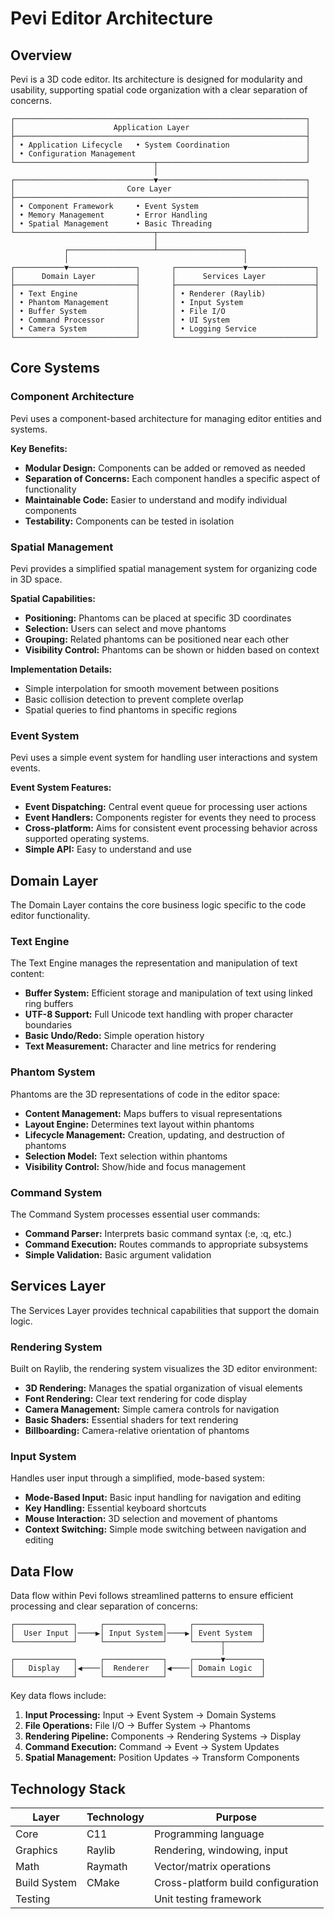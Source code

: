 # Pevi Editor Architecture

## Overview

Pevi is a 3D code editor. Its architecture is designed for modularity and usability, supporting spatial code organization with a clear separation of concerns.

```
┌─────────────────────────────────────────────────────────────────┐
│                      Application Layer                          │
├─────────────────────────────────────────────────────────────────┤
│ • Application Lifecycle   • System Coordination                 │
│ • Configuration Management                                      │
└───────────────────────────────┬─────────────────────────────────┘
                                │
┌───────────────────────────────▼─────────────────────────────────┐
│                         Core Layer                              │
├─────────────────────────────────────────────────────────────────┤
│ • Component Framework     • Event System                        │
│ • Memory Management       • Error Handling                      │
│ • Spatial Management      • Basic Threading                     │
└───────────────────────────────┬─────────────────────────────────┘
                                │
            ┌───────────────────┴───────────────────┐
            │                                       │
┌───────────▼───────────────┐       ┌───────────────▼───────────────┐
│      Domain Layer         │       │      Services Layer           │
├───────────────────────────┤       ├───────────────────────────────┤
│ • Text Engine             │       │ • Renderer (Raylib)           │
│ • Phantom Management      │       │ • Input System                │
│ • Buffer System           │       │ • File I/O                    │
│ • Command Processor       │       │ • UI System                   │
│ • Camera System           │       │ • Logging Service             │
└───────────────────────────┘       └───────────────────────────────┘
```

## Core Systems

### Component Architecture

Pevi uses a component-based architecture for managing editor entities and systems.

**Key Benefits:**
* **Modular Design:** Components can be added or removed as needed
* **Separation of Concerns:** Each component handles a specific aspect of functionality
* **Maintainable Code:** Easier to understand and modify individual components
* **Testability:** Components can be tested in isolation

### Spatial Management

Pevi provides a simplified spatial management system for organizing code in 3D space.

**Spatial Capabilities:**
* **Positioning:** Phantoms can be placed at specific 3D coordinates
* **Selection:** Users can select and move phantoms
* **Grouping:** Related phantoms can be positioned near each other
* **Visibility Control:** Phantoms can be shown or hidden based on context

**Implementation Details:**
* Simple interpolation for smooth movement between positions
* Basic collision detection to prevent complete overlap
* Spatial queries to find phantoms in specific regions

### Event System

Pevi uses a simple event system for handling user interactions and system events.

**Event System Features:**
* **Event Dispatching:** Central event queue for processing user actions
* **Event Handlers:** Components register for events they need to process
* **Cross-platform:** Aims for consistent event processing behavior across supported operating systems.
* **Simple API:** Easy to understand and use


## Domain Layer

The Domain Layer contains the core business logic specific to the code editor functionality.

### Text Engine

The Text Engine manages the representation and manipulation of text content:

* **Buffer System:** Efficient storage and manipulation of text using linked ring buffers
* **UTF-8 Support:** Full Unicode text handling with proper character boundaries
* **Basic Undo/Redo:** Simple operation history
* **Text Measurement:** Character and line metrics for rendering

### Phantom System

Phantoms are the 3D representations of code in the editor space:

* **Content Management:** Maps buffers to visual representations
* **Layout Engine:** Determines text layout within phantoms
* **Lifecycle Management:** Creation, updating, and destruction of phantoms
* **Selection Model:** Text selection within phantoms
* **Visibility Control:** Show/hide and focus management

### Command System

The Command System processes essential user commands:

* **Command Parser:** Interprets basic command syntax (:e, :q, etc.)
* **Command Execution:** Routes commands to appropriate subsystems
* **Simple Validation:** Basic argument validation

## Services Layer

The Services Layer provides technical capabilities that support the domain logic.

### Rendering System

Built on Raylib, the rendering system visualizes the 3D editor environment:

* **3D Rendering:** Manages the spatial organization of visual elements
* **Font Rendering:** Clear text rendering for code display
* **Camera Management:** Simple camera controls for navigation
* **Basic Shaders:** Essential shaders for text rendering
* **Billboarding:** Camera-relative orientation of phantoms

### Input System

Handles user input through a simplified, mode-based system:

* **Mode-Based Input:** Basic input handling for navigation and editing
* **Key Handling:** Essential keyboard shortcuts
* **Mouse Interaction:** 3D selection and movement of phantoms
* **Context Switching:** Simple mode switching between navigation and editing

## Data Flow

Data flow within Pevi follows streamlined patterns to ensure efficient processing and clear separation of concerns:

```
┌─────────────┐     ┌─────────────┐     ┌───────────────┐
│  User Input │────▶│ Input System│────▶│ Event System  │
└─────────────┘     └─────────────┘     └──────┬────────┘
                                               │
┌─────────────┐     ┌─────────────┐     ┌──────▼────────┐
│   Display   │◀────│  Renderer   │◀────│ Domain Logic  │
└─────────────┘     └─────────────┘     └───────────────┘
```

Key data flows include:

1. **Input Processing:** Input → Event System → Domain Systems
2. **File Operations:** File I/O → Buffer System → Phantoms
3. **Rendering Pipeline:** Components → Rendering Systems → Display
4. **Command Execution:** Command → Event → System Updates
5. **Spatial Management:** Position Updates → Transform Components

## Technology Stack

| Layer          | Technology                | Purpose                                |
|----------------|---------------------------|----------------------------------------|
| Core           | C11                       | Programming language                   |
| Graphics       | Raylib                    | Rendering, windowing, input            |
| Math           | Raymath                   | Vector/matrix operations               |
| Build System   | CMake                     | Cross-platform build configuration     |
| Testing        |                           | Unit testing framework                 |

